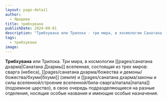 ```yaml
---
layout: page-detail
author:
  - Яшодеви
title: трибхувана
publishDate: 2024-09-01
description: "Трибхувана или Трилока - три мира, в космологии Санатана Дхармы вселенная, состоящая из трех миров: сварга (небеса), бхуми (земля) и патала (подземное царство), в свою очередь подразделяющиеся на разные отделения, носящие особые названия и имеющие особые назначения."
tags:
  - трибхувана
image:
---
```

**Трибхувана** или Трилока. Три мира, в космологии [[pages/санатана дхарма|Санатана Дхармы]] вселенная, состоящая из трех миров: сварга (небеса), [[pages/санатана дхарма/божества и демоны/божества/бхуми|бхуми]] (земля) и [[pages/санатана дхарма/законы и силы вселенной/строение вселенной/била-сварга/патала|патала]] (подземное царство), в свою очередь подразделяющиеся на разные отделения, носящие особые названия и имеющие особые назначения.


